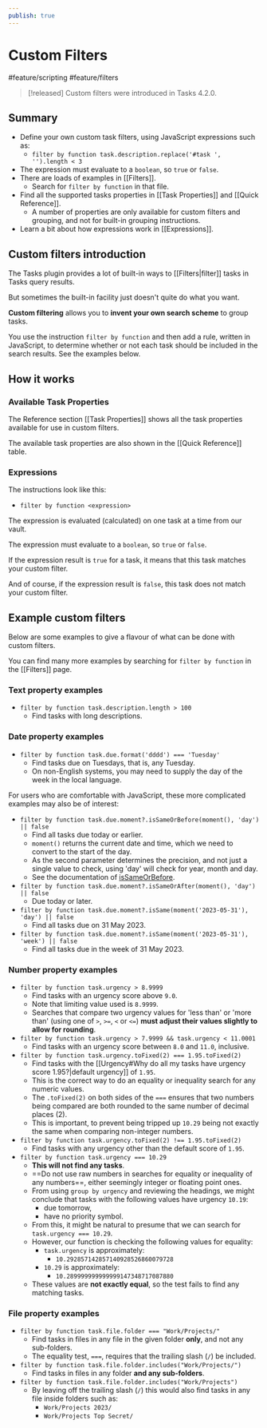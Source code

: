 ```yaml
---
publish: true
---
```


# Custom Filters

<span class="related-pages">#feature/scripting #feature/filters</span>

> [!released]
> Custom filters were introduced in Tasks 4.2.0.

## Summary

- Define your own custom task filters, using JavaScript expressions such as:
  - `filter by function task.description.replace('#task ', '').length < 3`
- The expression must evaluate to a `boolean`, so `true` or `false`.
- There are loads of examples in [[Filters]].
  - Search for `filter by function` in that file.
- Find all the supported tasks properties in [[Task Properties]] and [[Quick Reference]].
  - A number of properties are only available for custom filters and grouping, and not for built-in grouping instructions.
- Learn a bit about how expressions work in [[Expressions]].

## Custom filters introduction

The Tasks plugin provides a lot of built-in ways to [[Filters|filter]] tasks in Tasks query results.

But sometimes the built-in facility just doesn't quite do what you want.

**Custom filtering** allows you to **invent your own search scheme** to group tasks.

You use the instruction `filter by function` and then add a rule, written in JavaScript, to determine whether or not each task should be included in the search results. See the examples below.

## How it works

### Available Task Properties

The Reference section [[Task Properties]] shows all the task properties available for use in custom filters.

The available task properties are also shown in the [[Quick Reference]] table.

### Expressions

The instructions look like this:

- `filter by function <expression>`

The expression is evaluated (calculated) on one task at a time from our vault.

The expression must evaluate to a `boolean`, so `true` or `false`.

If the expression result is `true` for a task, it means that this task matches your custom filter.

And of course, if the expression result is `false`, this task does not match your custom filter.

## Example custom filters

Below are some examples to give a flavour of what can be done with custom filters.

You can find many more examples by searching for `filter by function` in the [[Filters]] page.

### Text property examples

<!-- placeholder to force blank line before included text --><!-- include: CustomFilteringExamples.test.other_properties_task.description_docs.approved.md -->

- ```filter by function task.description.length > 100```
  - Find tasks with long descriptions.

<!-- placeholder to force blank line after included text --><!-- endInclude -->

### Date property examples

<!-- placeholder to force blank line before included text --><!-- include: CustomFilteringExamples.test.dates_task.due_docs.approved.md -->

- ```filter by function task.due.format('dddd') === 'Tuesday'```
  - Find tasks due on Tuesdays, that is, any Tuesday.
  - On non-English systems, you may need to supply the day of the week in the local language.

<!-- placeholder to force blank line after included text --><!-- endInclude -->

For users who are comfortable with JavaScript, these more complicated examples may also be of interest:

<!-- placeholder to force blank line before included text --><!-- include: CustomFilteringExamples.test.dates_task.due.advanced_docs.approved.md -->

- ```filter by function task.due.moment?.isSameOrBefore(moment(), 'day') || false```
  - Find all tasks due today or earlier.
  - `moment()` returns the current date and time, which we need to convert to the start of the day.
  - As the second parameter determines the precision, and not just a single value to check, using 'day' will check for year, month and day.
  - See the documentation of [isSameOrBefore](https://momentjscom.readthedocs.io/en/latest/moment/05-query/04-is-same-or-before/).
- ```filter by function task.due.moment?.isSameOrAfter(moment(), 'day') || false```
  - Due today or later.
- ```filter by function task.due.moment?.isSame(moment('2023-05-31'), 'day') || false```
  - Find all tasks due on 31 May 2023.
- ```filter by function task.due.moment?.isSame(moment('2023-05-31'), 'week') || false```
  - Find all tasks due in the week of 31 May 2023.

<!-- placeholder to force blank line after included text --><!-- endInclude -->

### Number property examples

<!-- placeholder to force blank line before included text --><!-- include: CustomFilteringExamples.test.other_properties_task.urgency_docs.approved.md -->

- ```filter by function task.urgency > 8.9999```
  - Find tasks with an urgency score above `9.0`.
  - Note that limiting value used is `8.9999`.
  - Searches that compare two urgency values for 'less than' or 'more than' (using one of `>`, `>=`, `<` or `<=`) **must adjust their values slightly to allow for rounding**.
- ```filter by function task.urgency > 7.9999 && task.urgency < 11.0001```
  - Find tasks with an urgency score between `8.0` and `11.0`, inclusive.
- ```filter by function task.urgency.toFixed(2) === 1.95.toFixed(2)```
  - Find tasks with the [[Urgency#Why do all my tasks have urgency score 1.95?|default urgency]] of `1.95`.
  - This is the correct way to do an equality or inequality search for any numeric values.
  - The `.toFixed(2)` on both sides of the `===` ensures that two numbers being compared are both rounded to the same number of decimal places (2).
  - This is important, to prevent being tripped up `10.29` being not exactly the same when comparing non-integer numbers.
- ```filter by function task.urgency.toFixed(2) !== 1.95.toFixed(2)```
  - Find tasks with any urgency other than the default score of `1.95`.
- ```filter by function task.urgency === 10.29```
  - **This will not find any tasks**.
  - ==Do not use raw numbers in searches for equality or inequality of any numbers==, either seemingly integer or floating point ones.
  - From using `group by urgency` and reviewing the headings, we might conclude that tasks with the following values have urgency `10.19`:
    - due tomorrow,
    - have no priority symbol.
  - From this, it might be natural to presume that we can search for `task.urgency === 10.29`.
  - However, our function is checking the following values for equality:
    - `task.urgency` is approximately:
      - `10.292857142857140928526860079728`
    - `10.29` is approximately:
      - `10.289999999999999147348717087880`
  - These values are **not exactly equal**, so the test fails to find any matching tasks.

<!-- placeholder to force blank line after included text --><!-- endInclude -->

### File property examples

<!-- placeholder to force blank line before included text --><!-- include: CustomFilteringExamples.test.file_properties_task.file.folder_docs.approved.md -->

- ```filter by function task.file.folder === "Work/Projects/"```
  - Find tasks in files in any file in the given folder **only**, and not any sub-folders.
  - The equality test, `===`, requires that the trailing slash (`/`) be included.
- ```filter by function task.file.folder.includes("Work/Projects/")```
  - Find tasks in files in any folder **and any sub-folders**.
- ```filter by function task.file.folder.includes("Work/Projects")```
  - By leaving off the trailing slash (`/`) this would also find tasks in any file inside folders such as:
    - `Work/Projects 2023/`
    - `Work/Projects Top Secret/`

<!-- placeholder to force blank line after included text --><!-- endInclude -->
